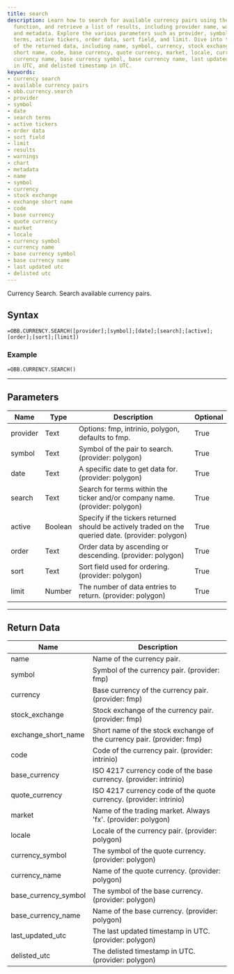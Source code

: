 ```yaml
---
title: search
description: Learn how to search for available currency pairs using the `obb.currency.search`
  function, and retrieve a list of results, including provider name, warnings, chart,
  and metadata. Explore the various parameters such as provider, symbol, date, search
  terms, active tickers, order data, sort field, and limit. Dive into the details
  of the returned data, including name, symbol, currency, stock exchange, exchange
  short name, code, base currency, quote currency, market, locale, currency symbol,
  currency name, base currency symbol, base currency name, last updated timestamp
  in UTC, and delisted timestamp in UTC.
keywords: 
- currency search
- available currency pairs
- obb.currency.search
- provider
- symbol
- date
- search terms
- active tickers
- order data
- sort field
- limit
- results
- warnings
- chart
- metadata
- name
- symbol
- currency
- stock exchange
- exchange short name
- code
- base currency
- quote currency
- market
- locale
- currency symbol
- currency name
- base currency symbol
- base currency name
- last updated utc
- delisted utc
---
```


<!-- markdownlint-disable MD041 -->

Currency Search. Search available currency pairs.

## Syntax

```excel wordwrap
=OBB.CURRENCY.SEARCH([provider];[symbol];[date];[search];[active];[order];[sort];[limit])
```

### Example

```excel wordwrap
=OBB.CURRENCY.SEARCH()
```

---

## Parameters

| Name | Type | Description | Optional |
| ---- | ---- | ----------- | -------- |
| provider | Text | Options: fmp, intrinio, polygon, defaults to fmp. | True |
| symbol | Text | Symbol of the pair to search. (provider: polygon) | True |
| date | Text | A specific date to get data for. (provider: polygon) | True |
| search | Text | Search for terms within the ticker and/or company name. (provider: polygon) | True |
| active | Boolean | Specify if the tickers returned should be actively traded on the queried date. (provider: polygon) | True |
| order | Text | Order data by ascending or descending. (provider: polygon) | True |
| sort | Text | Sort field used for ordering. (provider: polygon) | True |
| limit | Number | The number of data entries to return. (provider: polygon) | True |

---

## Return Data

| Name | Description |
| ---- | ----------- |
| name | Name of the currency pair.  |
| symbol | Symbol of the currency pair. (provider: fmp) |
| currency | Base currency of the currency pair. (provider: fmp) |
| stock_exchange | Stock exchange of the currency pair. (provider: fmp) |
| exchange_short_name | Short name of the stock exchange of the currency pair. (provider: fmp) |
| code | Code of the currency pair. (provider: intrinio) |
| base_currency | ISO 4217 currency code of the base currency. (provider: intrinio) |
| quote_currency | ISO 4217 currency code of the quote currency. (provider: intrinio) |
| market | Name of the trading market. Always 'fx'. (provider: polygon) |
| locale | Locale of the currency pair. (provider: polygon) |
| currency_symbol | The symbol of the quote currency. (provider: polygon) |
| currency_name | Name of the quote currency. (provider: polygon) |
| base_currency_symbol | The symbol of the base currency. (provider: polygon) |
| base_currency_name | Name of the base currency. (provider: polygon) |
| last_updated_utc | The last updated timestamp in UTC. (provider: polygon) |
| delisted_utc | The delisted timestamp in UTC. (provider: polygon) |
